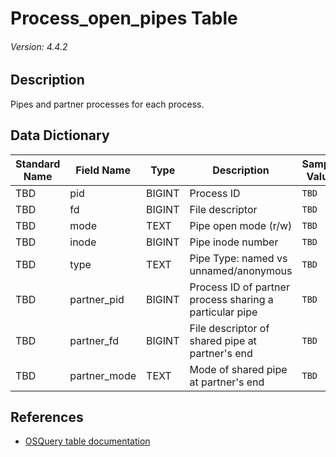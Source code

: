 # Process_open_pipes Table
###### Version: 4.4.2

## Description
Pipes and partner processes for each process.

## Data Dictionary
|Standard Name|Field Name|Type|Description|Sample Value|
|---|---|---|---|---|
|TBD|pid|BIGINT|Process ID|`TBD`|
|TBD|fd|BIGINT|File descriptor|`TBD`|
|TBD|mode|TEXT|Pipe open mode (r/w)|`TBD`|
|TBD|inode|BIGINT|Pipe inode number|`TBD`|
|TBD|type|TEXT|Pipe Type: named vs unnamed/anonymous|`TBD`|
|TBD|partner_pid|BIGINT|Process ID of partner process sharing a particular pipe|`TBD`|
|TBD|partner_fd|BIGINT|File descriptor of shared pipe at partner's end|`TBD`|
|TBD|partner_mode|TEXT|Mode of shared pipe at partner's end|`TBD`|

## References
* [OSQuery table documentation](https://osquery.io/schema/current#process_open_pipes)
